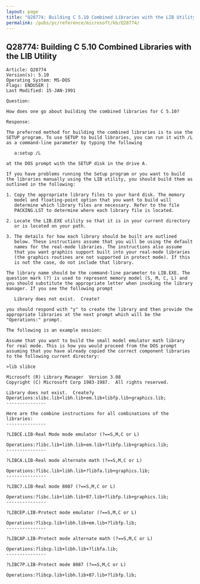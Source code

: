 ```yaml
---
layout: page
title: "Q28774: Building C 5.10 Combined Libraries with the LIB Utility"
permalink: /pubs/pc/reference/microsoft/kb/Q28774/
---
```


## Q28774: Building C 5.10 Combined Libraries with the LIB Utility

	Article: Q28774
	Version(s): 5.10
	Operating System: MS-DOS
	Flags: ENDUSER |
	Last Modified: 15-JAN-1991
	
	Question:
	
	How does one go about building the combined libraries for C 5.10?
	
	Response:
	
	The preferred method for building the combined libraries is to use the
	SETUP program. To use SETUP to build libraries, you can run it with /L
	as a command-line parameter by typing the following
	
	   a:setup /L
	
	at the DOS prompt with the SETUP disk in the drive A.
	
	If you have problems running the Setup program or you want to build
	the libraries manually using the LIB utility, you should build them as
	outlined in the following:
	
	1. Copy the appropriate library files to your hard disk. The memory
	   model and floating-point option that you want to build will
	   determine which library files are necessary. Refer to the file
	   PACKING.LST to determine where each library file is located.
	
	2. Locate the LIB.EXE utility so that it is in your current directory
	   or is located on your path.
	
	3. The details for how each library should be built are outlined
	   below. These instructions assume that you will be using the default
	   names for the real-mode libraries. The instructions also assume
	   that you want graphics support built into your real-mode libraries
	   (the graphics routines are not supported in protect mode). If this
	   is not the case, do not include that library.
	
	The library name should be the command-line parameter to LIB.EXE. The
	question mark (?) is used to represent memory model (S, M, C, L) and
	you should substitute the appropriate letter when invoking the library
	manager. If you see the following prompt
	
	   Library does not exist.  Create?
	
	you should respond with "y" to create the library and then provide the
	appropriate libraries at the next prompt which will be the
	"Operations:" prompt.
	
	The following is an example session:
	
	Assume that you want to build the small model emulator math library
	for real mode. This is how you would proceed from the DOS prompt
	assuming that you have already copied the correct component libraries
	to the following current directory:
	
	>lib slibce
	
	Microsoft (R) Library Manager  Version 3.08
	Copyright (C) Microsoft Corp 1983-1987.  All rights reserved.
	
	Library does not exist.  Create?y
	Operations:slibc.lib+libh.lib+em.lib+libfp.lib+graphics.lib;
	---------------
	
	Here are the combine instructions for all combinations of the
	libraries:
	---------------
	
	?LIBCE.LIB-Real Mode mode emulator (?==S,M,C or L)
	
	Operations:?libc.lib+libh.lib+em.lib+?libfp.lib+graphics.lib;
	---------------
	
	?LIBCA.LIB-Real mode alternate math (?==S,M,C or L)
	
	Operations:?libc.lib+libh.lib+?libfa.lib+graphics.lib;
	---------------
	
	?LIBC7.LIB-Real mode 8087 (?==S,M,C or L)
	
	Operations:?libc.lib+libh.lib+87.lib+?libfp.lib+graphics.lib;
	---------------
	
	?LIBCEP.LIB-Protect mode emulator (?==S,M,C or L)
	
	Operations:?libcp.lib+libh.lib+em.lib+?libfp.lib;
	---------------
	
	?LIBCAP.LIB-Protect mode alternate math (?==S,M,C or L)
	
	Operations:?libcp.lib+libh.lib+?libfa.lib;
	---------------
	
	?LIBC7P.LIB-Protect mode 8087 (?==S,M,C or L)
	
	Operations:?libcp.lib+libh.lib+87.lib+?libfp.lib;
